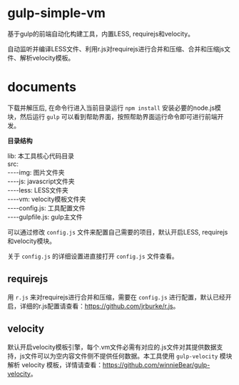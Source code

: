 gulp-simple-vm
==============

基于gulp的前端自动化构建工具，内置LESS, requirejs和velocity。

自动监听并编译LESS文件、利用r.js对requirejs进行合并和压缩、合并和压缩js文件、解析velocity模板。

documents
===========

下载并解压后, 在命令行进入当前目录运行 `npm install` 安装必要的node.js模块，然后运行 `gulp` 可以看到帮助界面，按照帮助界面运行命令即可进行前端开发。

<strong>目录结构</strong>

lib: 本工具核心代码目录<br>
src:<br>
  ----img: 图片文件夹<br>
  ----js: javascript文件夹<br>
  ----less: LESS文件夹<br>
  ----vm: velocity模板文件夹<br>
  ----config.js: 工具配置文件<br>
  ----gulpfile.js: gulp主文件

可以通过修改 `config.js` 文件来配置自己需要的项目，默认开启LESS, requirejs和velocity模块。

关于 `config.js` 的详细设置进直接打开 `config.js` 文件查看。

requirejs
---------

用 `r.js` 来对requirejs进行合并和压缩，需要在 `config.js` 进行配置，默认已经开启，详细的r.js配置请查看：<https://github.com/jrburke/r.js>。

velocity
---------

默认开启velocity模板引擎，每个.vm文件必需有对应的.js文件对其提供数据支持，js文件可以为空内容文件侧不提供任何数据。本工具使用 `gulp-velocity` 模块解析 velocity 模板，详情请查看：<https://github.com/winnieBear/gulp-velocity>。
